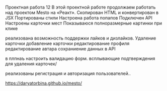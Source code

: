 Проектная работа 12
 В этой проектной работе продолжаем работать над проектом Mesto на «Реакт».
 Скопирован HTML и конвертирован в JSX
 Портированы стили
 Настроена работа попапов
 Подключен API
    Настроены карточки мест
Показываюся полноразмерные картинки при клике

реализована возможность поддержки лайков и дизлайков.
Удаление карточки
добавление карточки
редактирование профиля
редактирование автара
сохраниение данных в API


в плпнаъ настроить валидацию форм.
всплывающие подтверждения для удаления карточек/


реализованы регистрация и авторизация пользователей..


https://daryatorbina.github.io/mesto/